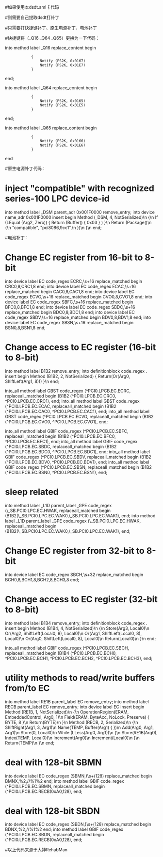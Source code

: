 #如果使用本dsdt.aml卡代码

#则需要自己提取dsdt打补丁

#只需要打快捷键补丁、原生电源补丁、电池补丁

#快捷键将（_Q16  _Q64  _Q65）更换为一下代码：


into method label _Q16 replace_content begin

                {
                    Notify (PS2K, 0x0167)
                    Notify (PS2K, 0x01E7)
                }
end;

into method label _Q64 replace_content begin

                {
                    Notify (PS2K, 0x0165)
                    Notify (PS2K, 0x01E5)
                }
end;

into method label _Q65 replace_content begin

                {
                    Notify (PS2K, 0x0166)
                    Notify (PS2K, 0x01E6)
                }

end

#原生电源补丁代码：

# inject "compatible" with recognized series-100 LPC device-id
into method label _DSM parent_adr 0x001F0000 remove_entry;
into device name_adr 0x001F0000 insert
begin
Method (_DSM, 4, NotSerialized)\n
{\n
    If (LEqual (Arg2, Zero)) { Return (Buffer() { 0x03 } ) }\n
    Return (Package()\n
    {\n
        "compatible", "pci8086,9cc1",\n
    })\n
}\n
end;


#电池补丁：

# Change EC register from 16-bit to 8-bit


into device label EC code_regex ECRC,\s+16 replace_matched begin CRC0,8,CRC1,8 end;
into device label EC code_regex ECAC,\s+16 replace_matched begin CAC0,8,CAC1,8 end;
into device label EC code_regex ECVO,\s+16 replace_matched begin CVO0,8,CVO1,8 end;
into device label EC code_regex SBFC,\s+16 replace_matched begin BFC0,8,BFC1,8 end;
into device label EC code_regex SBDC,\s+16 replace_matched begin BDC0,8,BDC1,8 end;
into device label EC code_regex SBDV,\s+16 replace_matched begin BDV0,8,BDV1,8 end;
into device label EC code_regex SBSN,\s+16 replace_matched begin BSN0,8,BSN1,8 end;


# Change access to EC register (16-bit to 8-bit)

into method label B1B2 remove_entry;
into definitionblock code_regex . insert
begin
Method (B1B2, 2, NotSerialized) { Return(Or(Arg0, ShiftLeft(Arg1, 8))) }\n
end;

into_all method label GBST code_regex \(\^PCI0\.LPCB\.EC\.ECRC, replaceall_matched begin (B1B2 (^PCI0.LPCB.EC.CRC0, ^PCI0.LPCB.EC.CRC1), end;
into_all method label GBST code_regex \(\^PCI0\.LPCB\.EC\.ECAC, replaceall_matched begin (B1B2 (^PCI0.LPCB.EC.CAC0, ^PCI0.LPCB.EC.CAC1), end;
into_all method label GBST code_regex \(\^PCI0\.LPCB\.EC\.ECVO, replaceall_matched begin (B1B2 (^PCI0.LPCB.EC.CVO0, ^PCI0.LPCB.EC.CVO1), end;

into_all method label GBIF code_regex \(\^PCI0\.LPCB\.EC\.SBFC, replaceall_matched begin (B1B2 (^PCI0.LPCB.EC.BFC0, ^PCI0.LPCB.EC.BFC1), end;
into_all method label GBIF code_regex \(\^PCI0\.LPCB\.EC\.SBDC, replaceall_matched begin (B1B2 (^PCI0.LPCB.EC.BDC0, ^PCI0.LPCB.EC.BDC1), end;
into_all method label GBIF code_regex \(\^PCI0\.LPCB\.EC\.SBDV, replaceall_matched begin (B1B2 (^PCI0.LPCB.EC.BDV0, ^PCI0.LPCB.EC.BDV1), end;
into_all method label GBIF code_regex \(\^PCI0\.LPCB\.EC\.SBSN, replaceall_matched begin (B1B2 (^PCI0.LPCB.EC.BSN0, ^PCI0.LPCB.EC.BSN1), end;

# sleep related
into method label _L1D parent_label _GPE code_regex \(\\_SB\.PCI0\.LPC\.EC\.HWAK, replaceall_matched begin (B1B2(\\_SB.PCI0.LPC.EC.WAK0,\\_SB.PCI0.LPC.EC.WAK1), end;
into method label _L1D parent_label \_GPE code_regex \(\\_SB\.PCI0\.LPC\.EC\.HWAK, replaceall_matched begin (B1B2(\\_SB.PCI0.LPC.EC.WAK0,\\_SB.PCI0.LPC.EC.WAK1), end;

# Change EC register from 32-bit to 8-bit
into device label EC code_regex SBCH,\s+32 replace_matched begin BCH0,8,BCH1,8,BCH2,8,BCH3,8 end;

# Change access to EC register (32-bit to 8-bit)
into method label B1B4 remove_entry;
into definitionblock code_regex . insert
begin
Method (B1B4, 4, NotSerialized)\n
{\n
    Store(Arg3, Local0)\n
    Or(Arg2, ShiftLeft(Local0, 8), Local0)\n
    Or(Arg1, ShiftLeft(Local0, 8), Local0)\n
    Or(Arg0, ShiftLeft(Local0, 8), Local0)\n
    Return(Local0)\n
}\n
end;

into_all method label GBIF code_regex \(\^PCI0\.LPCB\.EC\.SBCH, replaceall_matched begin (B1B4 (^PCI0.LPCB.EC.BCH0, ^PCI0.LPCB.EC.BCH1, ^PCI0.LPCB.EC.BCH2, ^PCI0.LPCB.EC.BCH3), end;

# utility methods to read/write buffers from/to EC
into method label RE1B parent_label EC remove_entry;
into method label RECB parent_label EC remove_entry;
into device label EC insert
begin
Method (RE1B, 1, NotSerialized)\n
{\n
    OperationRegion(ERAM, EmbeddedControl, Arg0, 1)\n
    Field(ERAM, ByteAcc, NoLock, Preserve) { BYTE, 8 }\n
    Return(BYTE)\n
}\n
Method (RECB, 2, Serialized)\n
{\n
    ShiftRight(Arg1, 3, Arg1)\n
    Name(TEMP, Buffer(Arg1) { })\n
    Add(Arg0, Arg1, Arg1)\n
    Store(0, Local0)\n
    While (LLess(Arg0, Arg1))\n
    {\n
        Store(RE1B(Arg0), Index(TEMP, Local0))\n
        Increment(Arg0)\n
        Increment(Local0)\n
    }\n
    Return(TEMP)\n
}\n
end;

# deal with 128-bit SBMN
into device label EC code_regex (SBMN,)\s+(128) replace_matched begin BMNX,%2,//%1%2 end;
into method label GBIF code_regex \(\^PCI0\.LPCB\.EC\.SBMN, replaceall_matched begin (^PCI0.LPCB.EC.RECB(0xA0,128), end;

# deal with 128-bit SBDN
into device label EC code_regex (SBDN,)\s+(128) replace_matched begin BDNX,%2,//%1%2 end;
into method label GBIF code_regex \(\^PCI0\.LPCB\.EC\.SBDN, replaceall_matched begin (^PCI0.LPCB.EC.RECB(0xA0,128), end;


#以上代码来源于大神RehabMan
